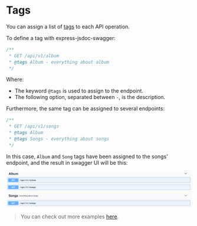 # Tags
You can assign a list of [tags](https://swagger.io/docs/specification/grouping-operations-with-tags/) to each API operation.

To define a tag with express-jsdoc-swagger:
```javascript
/**
 * GET /api/v1/album
 * @tags Album - everything about album
 */
```
Where:
- The keyword `@tags` is used to assign to the endpoint.
- The following option, separated between ` - `, is the description.

Furthermore, the same tag can be assigned to several endpoints:
```javascript
/**
 * GET /api/v1/songs
 * @tags Album
 * @tags Songs - everything about songs
 */
```
In this case, `Album` and `Song` tags have been assigned to the songs' endpoint, and the result in swagger UI will be this:

<img src="./assets/tags.png"/>

> You can check out more examples [here](https://github.com/BRIKEV/express-jsdoc-swagger/tree/master/examples/tags).


